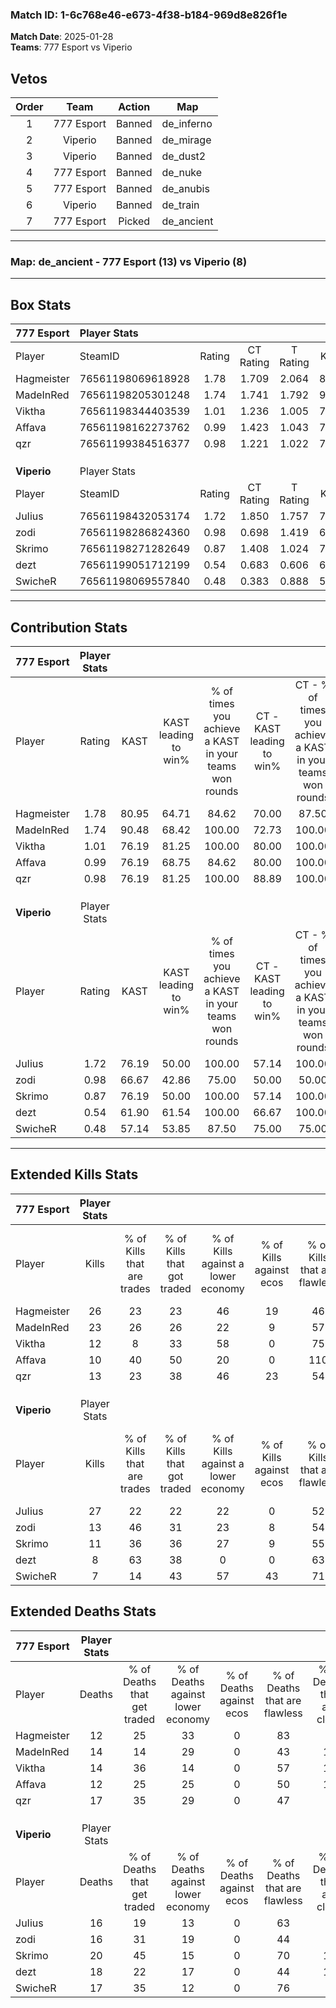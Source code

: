 ### Match ID: 1-6c768e46-e673-4f38-b184-969d8e826f1e  
**Match Date**: 2025-01-28  
**Teams**: 777 Esport vs Viperio  

## Vetos  

| Order | Team | Action | Map |
| :---: | :--: | :----: | --- |
| 1 | 777 Esport | Banned | de_inferno |
| 2 | Viperio | Banned | de_mirage |
| 3 | Viperio | Banned | de_dust2 |
| 4 | 777 Esport | Banned | de_nuke |
| 5 | 777 Esport | Banned | de_anubis |
| 6 | Viperio | Banned | de_train |
| 7 | 777 Esport | Picked | de_ancient |

---  

### **Map**: de_ancient - 777 Esport (13) vs Viperio (8)  
---  

## Box Stats  

| **777 Esport** | Player Stats      |        |           |          |       |       |       |         |        |      |     |
| :- | :- | :-: | :-: | :-: | :-: | :-: | :-: | :-: | :-: | :-: | :-: |
| Player         | SteamID           | Rating | CT Rating | T Rating | KAST  |  ADR  | Kills | Assists | Deaths | K/D  | HS% |
| Hagmeister     | 76561198069618928 |  1.78  |   1.709   |  2.064   | 80.95 | 108.7 |  26   |    4    |   12   | 2.17 | 53  |
| MadeInRed      | 76561198205301248 |  1.74  |   1.741   |  1.792   | 90.48 | 120.7 |  23   |    8    |   14   | 1.64 | 47  |
| Viktha         | 76561198344403539 |  1.01  |   1.236   |  1.005   | 76.19 | 70.5  |  12   |    6    |   14   | 0.86 | 50  |
| Affava         | 76561198162273762 |  0.99  |   1.423   |  1.043   | 76.19 | 73.0  |  10   |    7    |   12   | 0.83 | 70  |
| qzr            | 76561199384516377 |  0.98  |   1.221   |  1.022   | 76.19 | 68.7  |  13   |    9    |   17   | 0.76 | 69  |
|                |                   |        |           |          |       |       |       |         |        |      |     |
|                |                   |        |           |          |       |       |       |         |        |      |     |
|                |                   |        |           |          |       |       |       |         |        |      |     |
| **Viperio**    | Player Stats      |        |           |          |       |       |       |         |        |      |     |
| Player         | SteamID           | Rating | CT Rating | T Rating | KAST  |  ADR  | Kills | Assists | Deaths | K/D  | HS% |
| JuIius         | 76561198432053174 |  1.72  |   1.850   |  1.757   | 76.19 | 115.3 |  27   |    6    |   16   | 1.69 | 62  |
| zodi           | 76561198286824360 |  0.98  |   0.698   |  1.419   | 66.67 | 79.5  |  13   |   10    |   16   | 0.81 | 53  |
| Skrimo         | 76561198271282649 |  0.87  |   1.408   |  1.024   | 76.19 | 82.8  |  11   |    9    |   20   | 0.55 | 63  |
| dezt           | 76561199051712199 |  0.54  |   0.683   |  0.606   | 61.90 | 42.3  |   8   |    3    |   18   | 0.44 | 50  |
| SwicheR        | 76561198069557840 |  0.48  |   0.383   |  0.888   | 57.14 | 40.7  |   7   |    4    |   17   | 0.41 | 28  |
---  

## Contribution Stats  

| **777 Esport** | Player Stats |       |                      |                                                        |                           |                                                             |                          |                                                            |
| :- | :-: | :-: | :-: | :-: | :-: | :-: | :-: | :-: |
| Player         |    Rating    | KAST  | KAST leading to win% | % of times you achieve a KAST in your teams won rounds | CT - KAST leading to win% | CT - % of times you achieve a KAST in your teams won rounds | T - KAST leading to win% | T - % of times you achieve a KAST in your teams won rounds |
| Hagmeister     |     1.78     | 80.95 |        64.71         |                         84.62                          |           70.00           |                            87.50                            |          57.14           |                           80.00                            |
| MadeInRed      |     1.74     | 90.48 |        68.42         |                         100.00                         |           72.73           |                           100.00                            |          62.50           |                           100.00                           |
| Viktha         |     1.01     | 76.19 |        81.25         |                         100.00                         |           80.00           |                           100.00                            |          83.33           |                           100.00                           |
| Affava         |     0.99     | 76.19 |        68.75         |                         84.62                          |           80.00           |                           100.00                            |          50.00           |                           60.00                            |
| qzr            |     0.98     | 76.19 |        81.25         |                         100.00                         |           88.89           |                           100.00                            |          71.43           |                           100.00                           |
|                |              |       |                      |                                                        |                           |                                                             |                          |                                                            |
|                |              |       |                      |                                                        |                           |                                                             |                          |                                                            |
|                |              |       |                      |                                                        |                           |                                                             |                          |                                                            |
| **Viperio**    | Player Stats |       |                      |                                                        |                           |                                                             |                          |                                                            |
| Player         |    Rating    | KAST  | KAST leading to win% | % of times you achieve a KAST in your teams won rounds | CT - KAST leading to win% | CT - % of times you achieve a KAST in your teams won rounds | T - KAST leading to win% | T - % of times you achieve a KAST in your teams won rounds |
| JuIius         |     1.72     | 76.19 |        50.00         |                         100.00                         |           57.14           |                           100.00                            |          44.44           |                           100.00                           |
| zodi           |     0.98     | 66.67 |        42.86         |                         75.00                          |           50.00           |                            50.00                            |          40.00           |                           100.00                           |
| Skrimo         |     0.87     | 76.19 |        50.00         |                         100.00                         |           57.14           |                           100.00                            |          44.44           |                           100.00                           |
| dezt           |     0.54     | 61.90 |        61.54         |                         100.00                         |           66.67           |                           100.00                            |          57.14           |                           100.00                           |
| SwicheR        |     0.48     | 57.14 |        53.85         |                         87.50                          |           75.00           |                            75.00                            |          44.44           |                           100.00                           |
---  

## Extended Kills Stats  

| **777 Esport** | Player Stats |                            |                            |                                    |                         |                              |                                 |                                       |                    |           |
| :- | :-: | :-: | :-: | :-: | :-: | :-: | :-: | :-: | :-: | :-: |
| Player         |    Kills     | % of Kills that are trades | % of Kills that got traded | % of Kills against a lower economy | % of Kills against ecos | % of Kills that are flawless | % of Kills that are close duels | % of Kills that are assisted by flash | Pistol Round Kills | AWP Kills |
| Hagmeister     |      26      |             23             |             23             |                 46                 |           19            |              46              |               15                |                   4                   |         0          |     0     |
| MadeInRed      |      23      |             26             |             26             |                 22                 |            9            |              57              |                0                |                   4                   |         0          |     3     |
| Viktha         |      12      |             8              |             33             |                 58                 |            0            |              75              |                8                |                   0                   |         0          |     1     |
| Affava         |      10      |             40             |             50             |                 20                 |            0            |             110              |               10                |                   0                   |         0          |     4     |
| qzr            |      13      |             23             |             38             |                 46                 |           23            |              54              |                8                |                   0                   |         0          |     1     |
|                |              |                            |                            |                                    |                         |                              |                                 |                                       |                    |           |
|                |              |                            |                            |                                    |                         |                              |                                 |                                       |                    |           |
|                |              |                            |                            |                                    |                         |                              |                                 |                                       |                    |           |
| **Viperio**    | Player Stats |                            |                            |                                    |                         |                              |                                 |                                       |                    |           |
| Player         |    Kills     | % of Kills that are trades | % of Kills that got traded | % of Kills against a lower economy | % of Kills against ecos | % of Kills that are flawless | % of Kills that are close duels | % of Kills that are assisted by flash | Pistol Round Kills | AWP Kills |
| JuIius         |      27      |             22             |             22             |                 22                 |            0            |              52              |               15                |                   4                   |         4          |     5     |
| zodi           |      13      |             46             |             31             |                 23                 |            8            |              54              |                8                |                   8                   |         0          |     1     |
| Skrimo         |      11      |             36             |             36             |                 27                 |            9            |              55              |               18                |                   0                   |         0          |     0     |
| dezt           |      8       |             63             |             38             |                 0                  |            0            |              63              |               13                |                  13                   |         0          |     1     |
| SwicheR        |      7       |             14             |             43             |                 57                 |           43            |              71              |                0                |                   0                   |         0          |     0     |
## Extended Deaths Stats  

| **777 Esport** | Player Stats |                             |                                   |                          |                               |                            |                           |               |
| :- | :-: | :-: | :-: | :-: | :-: | :-: | :-: | :-: |
| Player         |    Deaths    | % of Deaths that get traded | % of Deaths against lower economy | % of Deaths against ecos | % of Deaths that are flawless | % of Deaths that are close | % of Deaths while blinded | Deaths to AWP |
| Hagmeister     |      12      |             25              |                33                 |            0             |              83               |             8              |             0             |       1       |
| MadeInRed      |      14      |             14              |                29                 |            0             |              43               |             14             |             0             |       1       |
| Viktha         |      14      |             36              |                14                 |            0             |              57               |             14             |             7             |       1       |
| Affava         |      12      |             25              |                25                 |            0             |              50               |             17             |             8             |       1       |
| qzr            |      17      |             35              |                29                 |            0             |              47               |             6              |             6             |       0       |
|                |              |                             |                                   |                          |                               |                            |                           |               |
|                |              |                             |                                   |                          |                               |                            |                           |               |
|                |              |                             |                                   |                          |                               |                            |                           |               |
| **Viperio**    | Player Stats |                             |                                   |                          |                               |                            |                           |               |
| Player         |    Deaths    | % of Deaths that get traded | % of Deaths against lower economy | % of Deaths against ecos | % of Deaths that are flawless | % of Deaths that are close | % of Deaths while blinded | Deaths to AWP |
| JuIius         |      16      |             19              |                13                 |            0             |              63               |             6              |             0             |       0       |
| zodi           |      16      |             31              |                19                 |            0             |              44               |             0              |             0             |       0       |
| Skrimo         |      20      |             45              |                15                 |            0             |              70               |             10             |             5             |       0       |
| dezt           |      18      |             22              |                17                 |            0             |              44               |             17             |             0             |       0       |
| SwicheR        |      17      |             35              |                12                 |            0             |              76               |             6              |             6             |       0       |
